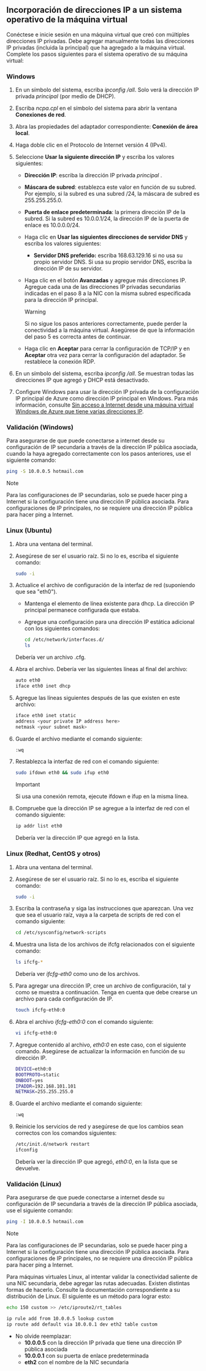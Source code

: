 ## <a name="os-config"></a>Incorporación de direcciones IP a un sistema operativo de la máquina virtual

Conéctese e inicie sesión en una máquina virtual que creó con múltiples direcciones IP privadas. Debe agregar manualmente todas las direcciones IP privadas (incluida la principal) que ha agregado a la máquina virtual. Complete los pasos siguientes para el sistema operativo de su máquina virtual:

### <a name="windows"></a>Windows

1. En un símbolo del sistema, escriba *ipconfig /all*.  Solo verá la dirección IP privada *principal* (por medio de DHCP).
2. Escriba *ncpa.cpl* en el símbolo del sistema para abrir la ventana **Conexiones de red**.
3. Abra las propiedades del adaptador correspondiente: **Conexión de área local**.
4. Haga doble clic en el Protocolo de Internet versión 4 (IPv4).
5. Seleccione **Usar la siguiente dirección IP** y escriba los valores siguientes:

    * **Dirección IP**: escriba la dirección IP privada *principal* .
    * **Máscara de subred**: establezca este valor en función de su subred. Por ejemplo, si la subred es una subred /24, la máscara de subred es 255.255.255.0.
    * **Puerta de enlace predeterminada**: la primera dirección IP de la subred. Si la subred es 10.0.0.1/24, la dirección IP de la puerta de enlace es 10.0.0.0/24.
    * Haga clic en **Usar las siguientes direcciones de servidor DNS** y escriba los valores siguientes:
        * **Servidor DNS preferido:** escriba 168.63.129.16 si no usa su propio servidor DNS.  Si usa su propio servidor DNS, escriba la dirección IP de su servidor.
    * Haga clic en el botón **Avanzadas** y agregue más direcciones IP. Agregue cada una de las direcciones IP privadas secundarias indicadas en el paso 8 a la NIC con la misma subred especificada para la dirección IP principal.
        >[!WARNING] 
        >Si no sigue los pasos anteriores correctamente, puede perder la conectividad a la máquina virtual. Asegúrese de que la información del paso 5 es correcta antes de continuar.

    * Haga clic en **Aceptar** para cerrar la configuración de TCP/IP y en **Aceptar** otra vez para cerrar la configuración del adaptador. Se restablece la conexión RDP.

6. En un símbolo del sistema, escriba *ipconfig /all*. Se muestran todas las direcciones IP que agregó y DHCP está desactivado.
7. Configure Windows para usar la dirección IP privada de la configuración IP principal de Azure como dirección IP principal en Windows. Para más información, consulte [Sin acceso a Internet desde una máquina virtual Windows de Azure que tiene varias direcciones IP](https://support.microsoft.com/help/4040882/no-internet-access-from-azure-windows-vm-that-has-multiple-ip-addresse). 


### <a name="validation-windows"></a>Validación (Windows)

Para asegurarse de que puede conectarse a internet desde su configuración de IP secundaria a través de la dirección IP pública asociada, cuando la haya agregado correctamente con los pasos anteriores, use el siguiente comando:

```bash
ping -S 10.0.0.5 hotmail.com
```
>[!NOTE]
>Para las configuraciones de IP secundarias, solo se puede hacer ping a Internet si la configuración tiene una dirección IP pública asociada. Para configuraciones de IP principales, no se requiere una dirección IP pública para hacer ping a Internet.

### <a name="linux-ubuntu"></a>Linux (Ubuntu)

1. Abra una ventana del terminal.
2. Asegúrese de ser el usuario raíz. Si no lo es, escriba el siguiente comando:

    ```bash
    sudo -i
    ```

3. Actualice el archivo de configuración de la interfaz de red (suponiendo que sea "eth0").

    * Mantenga el elemento de línea existente para dhcp. La dirección IP principal permanece configurada que estaba.
    * Agregue una configuración para una dirección IP estática adicional con los siguientes comandos:

        ```bash
        cd /etc/network/interfaces.d/
        ls
        ```

    Debería ver un archivo .cfg.
4. Abra el archivo. Debería ver las siguientes líneas al final del archivo:

    ```bash
    auto eth0
    iface eth0 inet dhcp
    ```

5. Agregue las líneas siguientes después de las que existen en este archivo:

    ```bash
    iface eth0 inet static
    address <your private IP address here>
    netmask <your subnet mask>
    ```

6. Guarde el archivo mediante el comando siguiente:

    ```bash
    :wq
    ```

7. Restablezca la interfaz de red con el comando siguiente:

    ```bash
    sudo ifdown eth0 && sudo ifup eth0
    ```

    > [!IMPORTANT]
    > Si usa una conexión remota, ejecute ifdown e ifup en la misma línea.
    >

8. Compruebe que la dirección IP se agregue a la interfaz de red con el comando siguiente:

    ```bash
    ip addr list eth0
    ```

    Debería ver la dirección IP que agregó en la lista.

### <a name="linux-redhat-centos-and-others"></a>Linux (Redhat, CentOS y otros)

1. Abra una ventana del terminal.
2. Asegúrese de ser el usuario raíz. Si no lo es, escriba el siguiente comando:

    ```bash
    sudo -i
    ```

3. Escriba la contraseña y siga las instrucciones que aparezcan. Una vez que sea el usuario raíz, vaya a la carpeta de scripts de red con el comando siguiente:

    ```bash
    cd /etc/sysconfig/network-scripts
    ```

4. Muestra una lista de los archivos de ifcfg relacionados con el siguiente comando:

    ```bash
    ls ifcfg-*
    ```

    Debería ver *ifcfg-eth0* como uno de los archivos.

5. Para agregar una dirección IP, cree un archivo de configuración, tal y como se muestra a continuación. Tenga en cuenta que debe crearse un archivo para cada configuración de IP.

    ```bash
    touch ifcfg-eth0:0
    ```

6. Abra el archivo *ifcfg-eth0:0* con el comando siguiente:

    ```bash
    vi ifcfg-eth0:0
    ```

7. Agregue contenido al archivo, *eth0:0* en este caso, con el siguiente comando. Asegúrese de actualizar la información en función de su dirección IP.

    ```bash
    DEVICE=eth0:0
    BOOTPROTO=static
    ONBOOT=yes
    IPADDR=192.168.101.101
    NETMASK=255.255.255.0
    ```

8. Guarde el archivo mediante el comando siguiente:

    ```bash
    :wq
    ```

9. Reinicie los servicios de red y asegúrese de que los cambios sean correctos con los comandos siguientes:

    ```bash
    /etc/init.d/network restart
    ifconfig
    ```

    Debería ver la dirección IP que agregó, *eth0:0*, en la lista que se devuelve.

### <a name="validation-linux"></a>Validación (Linux)

Para asegurarse de que puede conectarse a internet desde su configuración de IP secundaria a través de la dirección IP pública asociada, use el siguiente comando:

```bash
ping -I 10.0.0.5 hotmail.com
```
>[!NOTE]
>Para las configuraciones de IP secundarias, solo se puede hacer ping a Internet si la configuración tiene una dirección IP pública asociada. Para configuraciones de IP principales, no se requiere una dirección IP pública para hacer ping a Internet.

Para máquinas virtuales Linux, al intentar validar la conectividad saliente de una NIC secundaria, debe agregar las rutas adecuadas. Existen distintas formas de hacerlo. Consulte la documentación correspondiente a su distribución de Linux. El siguiente es un método para lograr esto:

```bash
echo 150 custom >> /etc/iproute2/rt_tables 

ip rule add from 10.0.0.5 lookup custom
ip route add default via 10.0.0.1 dev eth2 table custom

```
- No olvide reemplazar:
    - **10.0.0.5** con la dirección IP privada que tiene una dirección IP pública asociada
    - **10.0.0.1** con su puerta de enlace predeterminada
    - **eth2** con el nombre de la NIC secundaria
